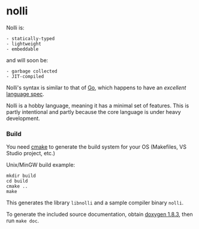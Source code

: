 nolli
=====

Nolli is:

    - statically-typed
    - lightweight
    - embeddable

and will soon be:

    - garbage collected
    - JIT-compiled

Nolli's syntax is similar to that of [Go](http://golang.org), which happens to have an *excellent* [language spec](http://golang.org/ref/spec).

Nolli is a hobby language, meaning it has a minimal set of features. This is partly intentional and partly
because the core language is under heavy development.

### Build

You need [cmake](http://www.cmake.org/) to generate the build system for your OS (Makefiles, VS Studio project, etc.)

Unix/MinGW build example:

    mkdir build
    cd build
    cmake ..
    make

This generates the library `libnolli` and a sample compiler binary `nolli`.

To generate the included source documentation, obtain [doxygen 1.8.3](http://www.doxygen.org), then run `make doc`.
